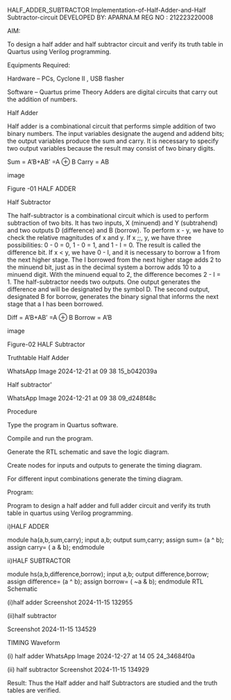 HALF_ADDER_SUBTRACTOR
Implementation-of-Half-Adder-and-Half Subtractor-circuit
DEVELOPED BY: APARNA.M
REG NO : 212223220008

AIM:

To design a half adder and half subtractor circuit and verify its truth table in Quartus using Verilog programming.

Equipments Required:

Hardware – PCs, Cyclone II , USB flasher

Software – Quartus prime Theory Adders are digital circuits that carry out the addition of numbers.

Half Adder

Half adder is a combinational circuit that performs simple addition of two binary numbers. The input variables designate the augend and addend bits; the output variables produce the sum and carry. It is necessary to specify two output variables because the result may consist of two binary digits.

Sum = A’B+AB’ =A ⊕ B Carry = AB

image

Figure -01 HALF ADDER

Half Subtractor

The half-subtractor is a combinational circuit which is used to perform subtraction of two bits. It has two inputs, X (minuend) and Y (subtrahend) and two outputs D (difference) and B (borrow). To perform x - y, we have to check the relative magnitudes of x and y. If x ;;, y, we have three possibilities: 0 - 0 = 0, 1 - 0 = 1, and 1 - I = 0. The result is called the difference bit. If x < y, we have 0 - I, and it is necessary to borrow a 1 from the next higher stage. The I borrowed from the next higher stage adds 2 to the minuend bit, just as in the decimal system a borrow adds 10 to a minuend digit. With the minuend equal to 2, the difference becomes 2 - I = 1. The half-subtractor needs two outputs. One output generates the difference and will be designated by the symbol D. The second output, designated B for borrow, generates the binary signal that informs the next stage that a I has been borrowed.

Diff = A’B+AB’ =A ⊕ B Borrow = A’B

image

Figure-02 HALF Subtractor

Truthtable Half Adder

WhatsApp Image 2024-12-21 at 09 38 15_b042039a

Half subtractor'

WhatsApp Image 2024-12-21 at 09 38 09_d248f48c

Procedure

Type the program in Quartus software.

Compile and run the program.

Generate the RTL schematic and save the logic diagram.

Create nodes for inputs and outputs to generate the timing diagram.

For different input combinations generate the timing diagram.

Program:

Program to design a half adder and full adder circuit and verify its truth table in quartus using Verilog programming.

i)HALF ADDER

module ha(a,b,sum,carry);
input a,b;
output sum,carry;
assign sum= (a ^ b);
assign carry= ( a & b);
endmodule

ii)HALF SUBTRACTOR

module hs(a,b,difference,borrow);
input a,b;
output difference,borrow;
assign difference= (a ^ b);
assign borrow= ( ~a & b);
endmodule
RTL Schematic

(i)half adder Screenshot 2024-11-15 132955

(ii)half subtractor

Screenshot 2024-11-15 134529

TIMING Waveform

(i) half adder WhatsApp Image 2024-12-27 at 14 05 24_34684f0a

(ii) half subtractor Screenshot 2024-11-15 134929

Result: Thus the Half adder and half Subtractors are studied and the truth tables are verified.

